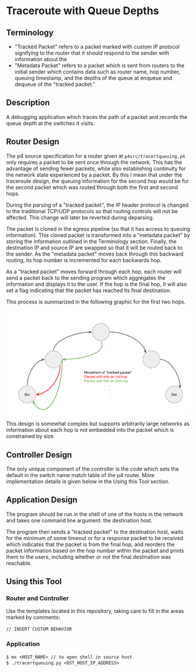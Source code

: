 # Traceroute with Queue Depths


## Terminology
- "Tracked Packet" refers to a packet marked with custom IP protocol signifying to the router that it should respond to the sender with information about the 
- "Metadata Packet" refers to a packet which is sent from routers to the initial sender which contains data such as router name, hop number, queuing timestamp, and the depths of the queue at enqueue and dequeue of the "tracked packet."

## Description
A debugging application which traces the path of a packet and records the queue depth at the switches it visits.

## Router Design

The p4 source specification for a router given at `p4src/tracertqueuing.p4`  only requires a packet to be sent once through the network. This has the advantage of sending fewer packets, while also establishing continuity for the network state experienced by a packet. By this I mean that under the traceroute design, the queuing information for the second hop would be for the second packet which was routed through both the first and second hops.

During the parsing of a "tracked packet", the IP header protocol is changed to the traditional TCP/UDP protocols so that routing controls will not be affected. This change will later be reverted during deparsing.

The packet is cloned in the egress pipeline (so that it has access to queuing information). This cloned packet is transformed into a "metadata packet" by storing the information outlined in the Terminology section. Finally, the destination IP and source IP are swapped so that it will be routed back to the sender. As the "metadata packet" moves back through this backward routing, its hop number is incremented for each backwards hop.

As a "tracked packet" moves forward through each hop, each router will send a packet back to the sending program which aggregates the information and displays it to the user. If the hop is the final hop, it will also set a flag indicating that the packet has reached its final destination.

This process is summarized in the following graphic for the first two hops.

![](images/figure1.png)

This design is somewhat complex but supports arbitrarily large networks as information about each hop is not embedded into the packet which is constrained by size.

## Controller Design
The only unique component of the controller is the code which sets the default in the switch name match table of the p4 router. More implementation details is given below in the Using this Tool section.

## Application Design

The program should be run in the shell of one of the hosts in the network and takes one command line argument: the destination host.

The program then sends a "tracked packet" to the destination host, waits for the minimum of some timeout or for a response packet to be received which indicates that the packet is from the final hop, and reorders the packet information based on the hop number within the packet and prints them to the users, including whether or not the final destination was reachable.

## Using this Tool

### Router and Controller

Use the templates located in this repository, taking care to fill in the areas marked by comments:

`// INSERT CUSTOM BEHAVIOR`

### Application
```
$ mx <HOST_NAME> // to open shell in source host
$ ./tracertqueuing.py <DST_HOST_IP_ADDRESS>
```
